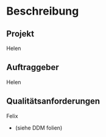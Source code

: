 # Beschreibung

## Projekt

Helen

## Auftraggeber

Helen

## Qualitätsanforderungen

Felix

* (siehe DDM folien)



